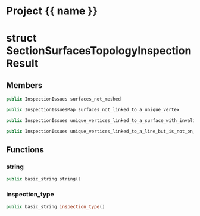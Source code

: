 <script setup>
import {useRoute} from 'vitepress'
const {path} = useRoute()
const tokens = path.split('/')
const words = tokens[2].split('-');
for (let i = 0; i < words.length; i++) {
    words[i] = words[i].charAt(0).toUpperCase() + words[i].slice(1);
    words[i] = words[i].replace('geode', 'Geode')
}
const name = words.join('-');
</script>
# Project {{ name }}

# struct SectionSurfacesTopologyInspectionResult


## Members

```cpp
public InspectionIssues surfaces_not_meshed

```

```cpp
public InspectionIssuesMap surfaces_not_linked_to_a_unique_vertex

```

```cpp
public InspectionIssues unique_vertices_linked_to_a_surface_with_invalid_embbedings

```

```cpp
public InspectionIssues unique_vertices_linked_to_a_line_but_is_not_on_a_surface_border

```



## Functions

### string

```cpp
public basic_string string()
```


### inspection_type

```cpp
public basic_string inspection_type()
```





